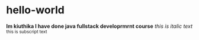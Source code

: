 # hello-world
**Im kiuthika I have done java fullstack developrmrnt course**
*this is italic text*
<sub> this is subscript text</sub>

